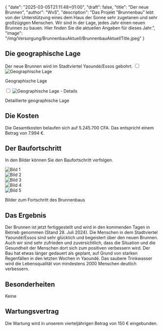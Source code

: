 {
    "date": "2025-03-05T21:11:48+01:00",
    "draft": false,
    "title": "Der neue Brunnen",
    "author": "WvS",
    "description": "Das Projekt \"Brunnenbau\" lebt von der Unterstützung eines dem Haus der Sonne sehr zugetanen und sehr großzügigen Menschen. Wir sind in der Lage, jedes Jahr einen neuen Brunnen zu bauen. Hier finden Sie die aktuellen Angaben für dieses Jahr.",
    "image": "/img/Versorgung/BrunnenbauAktuell/BrunnenbauAktuellTitle.jpeg"
}
## Die geographische Lage
Der neue Brunnen wird im Stadtviertel Yaoundé/Essos gebohrt.
<input type="checkbox" id="expand-image1" />
<label for="expand-image1">
  <img class="img-centered" src="/img/Versorgung/BrunnenbauAktuell/GeographischeLage_Kamerun.png#imagemd"     alt="Geographische Lage" />
</label>
<p class="img-caption">Geographische Lage</p>
<input type="checkbox" id="expand-image2" />
<label for="expand-image2">
  <img class="img-centered" src="/img/Versorgung/BrunnenbauAktuell/GeographischeLage_Details.png#imagemd"     alt="Geographische Lage - Details" />
</label>
<p class="img-caption">Detaillierte geographische Lage</p>

## Die Kosten
Die Gesamtkosten belaufen sich auf 5.245.700 CFA. Das entspricht einem Betrag von 7.994 €.
## Der Baufortschritt
In den Bilder können Sie den Baufortschritt verfolgen.
<div class="swiper-container swiper-container-portrait">
  <div class="swiper-wrapper">
    <div class="swiper-slide">
        <img src="/img/Versorgung/BrunnenbauAktuell/Fortschritt (1).jpg" alt="Bild 1" />
    </div>
    <div class="swiper-slide">
        <img src="/img/Versorgung/BrunnenbauAktuell/Fortschritt (2).jpg" alt="Bild 2" />
    </div>
    <div class="swiper-slide">
        <img src="/img/Versorgung/BrunnenbauAktuell/Fortschritt (3).jpg" alt="Bild 3" />
    </div>
    <div class="swiper-slide">
        <img src="/img/Versorgung/BrunnenbauAktuell/Fortschritt (4).jpg" alt="Bild 4" />
    </div>
    <div class="swiper-slide">
        <img src="/img/Versorgung/BrunnenbauAktuell/Fortschritt (5).jpg" alt="Bild 5" />
    </div>
  </div>
  <!-- Navigation -->
  <div class="swiper-button-prev"></div>
  <div class="swiper-button-next"></div>
  <div class="swiper-pagination"></div>
</div>
<p class="img-caption">Bilder zum Fortschritt des Brunnenbaus</p>

## Das Ergebnis
Der Brunnen ist jetzt fertiggestellt und wird in den kommenden Tagen in Betrieb genommen (Stand 28. Juli 2024). Die Menschen in dem Stadtviertel Yaoundé/Essos sind sehr glücklich und begeistert über den neuen Brunnen. Auch wir sind sehr zufrieden und zuversichtlich, dass die Situation und die  Gesundheit der Menschen dort sich zum positiven verbessern wird.
Der Bau hat etwas länger gedauert als geplant, auf Grund von starken Regenfällen in den letzten Wochen in Yaoundé. 
Das saubere Trinkwasser wird die Lebensqualität von mindestens 2000 Menschen deutlich verbessern.
## Besonderheiten
Keine
## Wartungsvertrag
Die Wartung wird in unserem vierteljährigen Betrag von 150 € eingebunden.
